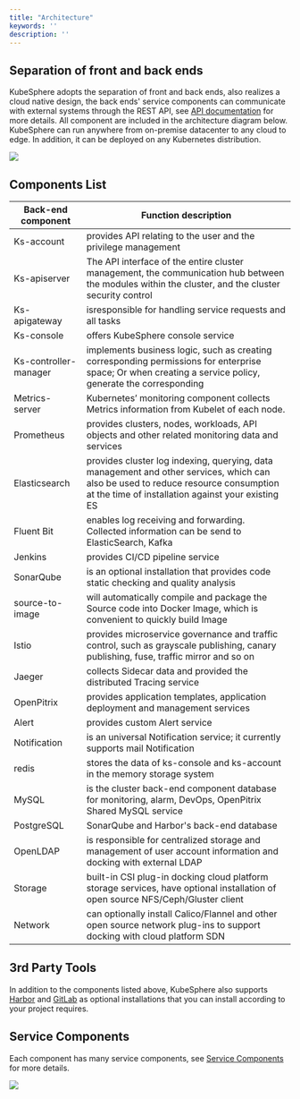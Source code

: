 ```yaml
---
title: "Architecture"
keywords: ''
description: ''
---
```


## Separation of front and back ends

KubeSphere adopts the separation of front and back ends, also realizes a cloud native design, the back ends' service components can communicate with external systems through the REST API, see [API documentation](https://kubesphere.io/docs/v2.0/api/kubesphere) for more details. All component are included in the architecture diagram below. KubeSphere can run anywhere from on-premise datacenter to any cloud to edge. In addition, it can be deployed on any Kubernetes distribution.

![](https://pek3b.qingstor.com/kubesphere-docs/png/20190810073322.png)

## Components List

| Back-end component | Function description |
|---|---|
|Ks-account| provides API relating to the user and the privilege management|
|Ks-apiserver| The API interface of the entire cluster management, the communication hub between the modules within the cluster, and the cluster security control |
|Ks-apigateway| isresponsible for handling service requests and all tasks | during API calls
|Ks-console| offers KubeSphere console service |
|Ks-controller-manager| implements business logic, such as creating corresponding permissions for enterprise space; Or when creating a service policy, generate the corresponding | such as the Istio configuration
|Metrics-server| Kubernetes’ monitoring component collects Metrics information from Kubelet of each node. |
|Prometheus| provides clusters, nodes, workloads, API objects and other related monitoring data and services |
|Elasticsearch| provides cluster log indexing, querying, data management and other services, which can also be used to reduce resource consumption at the time of installation against your existing ES
| Fluent Bit | enables log receiving and forwarding. Collected information can be send to ElasticSearch, Kafka |
Jenkins| provides CI/CD pipeline service |
|SonarQube| is an optional installation that provides code static checking and quality analysis |
| source-to-image | will automatically compile and package the Source code into Docker Image, which is convenient to quickly build Image |
|Istio| provides microservice governance and traffic control, such as grayscale publishing, canary publishing, fuse, traffic mirror and so on |
|Jaeger | collects Sidecar data and provided the distributed Tracing service |
|OpenPitrix | provides application templates, application deployment and management services 
|Alert | provides custom Alert service | at the cluster, Workload, Pod, and container levels
|Notification| is an universal Notification service; it currently supports mail Notification|
|redis| stores the data of ks-console and ks-account in the memory storage system |
|MySQL| is the cluster back-end component database for monitoring, alarm, DevOps, OpenPitrix Shared MySQL service |
|PostgreSQL |SonarQube and Harbor's back-end database |
|OpenLDAP| is responsible for centralized storage and management of user account information and docking with external LDAP|
| Storage | built-in CSI plug-in docking cloud platform storage services, have optional installation of open source NFS/Ceph/Gluster client |
| Network | can optionally install Calico/Flannel and other open source network plug-ins to support docking with cloud platform SDN|

## 3rd Party Tools

In addition to the components listed above, KubeSphere also supports [Harbor](https://github.com/goharbor/harbor) and [GitLab](https://about.gitlab.com/) as optional installations that you can install according to your project requires.

## Service Components

Each component has many service components, see [Service Components](../../infrastructure/components) for more details.

![](https://pek3b.qingstor.com/kubesphere-docs/png/20191017163549.png)



